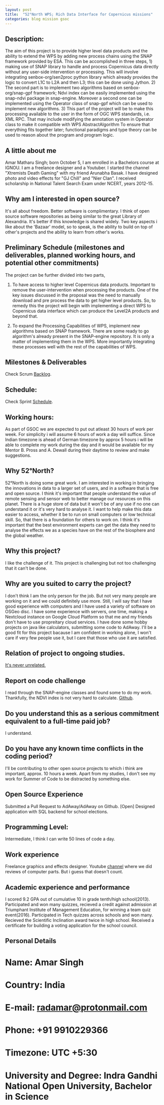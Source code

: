 ```yaml
---
layout: post
title:  "52°North WPS; Rich Data Interface for Copernicus missions"
categories: blog mission gsoc
---
```


## Description:
The aim of this project is to provide higher level data products and the ability to extend the WPS by adding new process chains using the SNAP framework provided by ESA. This can be accomplished in three steps, 1) making use of SNAP library to handle and process Copernicus data directly without any user-side intervention or processing. This will involve integrating senbox-org/sen2proc python library which already provides the logic to convert L1C to L2A and then L3; this can be done using Jython. 2) The second part is to implement two algorithms based on senbox-org/snap-gpf framework; Ndvi index can be easily implemented using the snap-ndvi package in snap-engine. Moreover a second one can be implemented using the Operator class of snap-gpf which can be used to implement new algorithms. 3) This part of the project will be to make this processing available to the user in the form of OGC WPS standards, i.e. XML RPC. That may include modifying the annotation system in Operator class to make it compatible with WPS AbstractAlgorithm To ensure that everything fits together later; functional paradigms and type theory can be used to reason about the program and program logic.

## A little about me
Amar Matharu Singh; born October 5, I am enrolled in a Bachelors course at IGNOU. I am a freelance designer and a Youtuber. I started the channel "Xtremists Death Gaming" with my friend Arunabha Basak. I have designed photo and video effects for "GJ Chill" and "Nier Clan". I received scholarship in National Talent Search Exam under NCERT, years 2012-15.

## Why am I interested in open source?
It's all about freedom. Better software is complimentary. I think of open source software repositories as being similar to the great Library of Alexandria. It's better if this knowledge is shared widely. Two key aspects i like about the 'Bazaar' model, so to speak, is the ability to build on top of other's projects and the ability to learn from other's works. 

## Preliminary Schedule (milestones and deliverables, planned working hours, and potential other commitments)
The project can be further divided into two parts, 
1. To have access to higher level Copernicus data products. Important to remove the user-intervention when processing the products. One of the key issues discussed in the proposal was the need to manually download and pre process the data to get higher level products. So, to remedy this the project will begin with implementing a direct WPS to Copernicus data interface which can produce the Level2A products and beyond that.
  
2. To expand the Processing Capabilities of WPS, implement new algorithms based on SNAP framework. There are some ready to go algorithm's already present in the SNAP-engine repository. It is only a matter of implementing them in the WPS. More importantly integrating these processes well with the rest of the capabilities of WPS.

## Milestones & Deliverables
Check Scrum [Backlog][8].

## Schedule:
Check Sprint [Schedule][10].


## Working hours:
As part of GSOC we are expected to put out atleast 30 hours of work per week. For simplicity i will assume 6 hours of work a day will suffice. Since Indian timezone is ahead of German timezone by approx 5 hours i will be able to complete my work during the day and it would be available for my Mentor B. Pross and A. Dewall during their daytime to review and make suggestions.

## Why 52°North?
52°North is doing some great work. I am interested in working in bringing the innovations in data to a larger set of users, and in a software that is free and open source. I think it's important that people understand the value of remote sensing and sensor web to better manage our resources on this planet. There is a huge store of data but it won't be of any use if no one can understand it or it's very hard to analyse it. I want to help make this data easier to access, whether it be to run on small computers or low technical skill. So, that there is a foundation for others to work on. I think it's important that the best environment experts can get the data they need to analyse the effects we as a species have on the rest of the biosphere and the global weather.

## Why this project? 
I like the challenge of it. This project is challenging but not too challenging that it can't be done.

## Why are you suited to carry the project?
I don't think I am the only person for the job. But not very many people are working on it and we could definitely use more. Still, I will say that I have good experience with computers and I have used a variety of software on OSGeo disc. I have some experience with servers, one time, making a Nextcloud instance on Google Cloud Platform so that me and my friends don't have to use propreitary cloud services. I have done some hobby projects on java like calculators, submitting some code to AdAway. I'll be a good fit for this project bacause I am confident in working alone, I won't care if very few people use it, but I care that those who use it are satisfied.

## Relation of project to ongoing studies. 
[It's never unrelated.][6]

## Report on code challenge
I read through the SNAP-engine classes and found some to do my work. Thankfully, the NDVI index is not very hard to calculate. [Github][7]. 

## Do you understand this as a serious commitment equivalent to a full-time paid job?
I understand.

## Do you have any known time conflicts in the coding period? 
I'll be contributing to other open source projects to which i think are important, approx. 10 hours a week. Apart from my studies, I don't see my work for Summer of Code to be distracted by something else.

## Open Source Experience
Submitted a Pull Request to AdAway/AdAway on Github. [Open]
Designed application with SQL backend for school elections.
## Programming Level:
Intermediate, I think I can write 50 lines of code a day.
## Work experience
Freelance graphics and effects designer.
Youtube [channel][9] where we did reviews of computer parts.
But i guess that doesn't count.
## Academic experience and performance
I scored 9.2 GPA out of cumulative 10 in grade tenth/high school(2013). Participated and won many quizzes, recieved a credit against admission at Triumphant Institute of Management Education, for winning a team quiz event(2016). Participated in Tech quizzes across schools and won many. Recieved the Scientific Inclination award twice in high school. Received a certificate for building a voting application for the school council.

## Personal Details
# Name: Amar Singh
# Country: India
# E-mail: radamar@protonmail.com
# Phone: +91 9910229366
# Timezone: UTC +5:30
# University and Degree: Indra Gandhi National Open University, Bachelor in Science

  [1]: https://kraft-de-paper.blogspot.in/
  [2]: https://www.flickr.com/photos/amar_znzi
  [3]: https://radamar.github.io/
  [4]: https://github.com/AdAway/AdAway/pull/1001
  [5]: https://rocketsblazing.online 
  [6]: https://www.bostonglobe.com/arts/music/2016/09/18/six-degrees-hungarian-mathematician-paul-erdos/mE8BVQp2vXQMSBQLPuLOzN/story.html
  [7]: https://github.com/radamar/52n-wps-algorithm-ndvi
  [8]: http://rocketsblazing.online/2018/03/25/Scrum-Backlog.html
  [9]: https://youtube.com/xtremistsdeathgaming
  [10]: https://rocketsblazing.onine/2018/03/25/Sprint-Schedule.html
